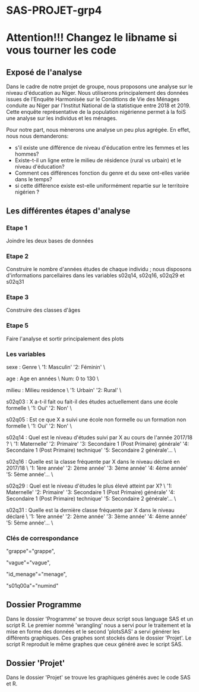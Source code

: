 # SAS-PROJET-grp4

# Attention!!! Changez le libname si vous tourner les code

## Exposé de l'analyse

Dans le cadre de notre projet de groupe, nous proposons une analyse sur le niveau d'éducation au Niger.
Nous utiliserons principalement des données issues de l'Enquête Harmonisée sur le Conditions de Vie des 
Ménages conduite au Niger par l'Institut National de la statistique entre 2018 et 2019.
Cette enquête représentative de la population nigérienne permet à la foiS une analyse sur les individus et les ménages. 

Pour notre part, nous mènerons une analyse un peu plus agrégée. En effet, nous nous demanderons:
* s'il existe une différence de niveau d'éducation entre les femmes et les hommes?
* Existe-t-il un ligne entre le milieu de résidence (rural vs urbain) et le niveau d'éducation?
* Comment ces différences fonction du genre et du sexe ont-elles variée dans le temps?
* si cette différence existe est-elle uniformément repartie sur le territoire nigérien ?


## Les différentes étapes d'analyse

### Etape 1
Joindre les deux bases de données

### Etape 2 
Construire le nombre d'années études de chaque individu ; nous disposons d'informations parcellaires 
dans les variables s02q14, s02q16, s02q29 et s02q31

### Etape 3
Construire des classes d'âges

### Etape 5
Faire l'analyse et sortir principalement des plots


### Les variables

sexe : Genre  \\ '1: Masculin' '2: Féminin' \\ 

age : Age en années \\ Num: 0 to 130 \\ 

milieu : Milieu residence \\ '1: Urbain' '2: Rural' \\ 

s02q03 : X a-t-il fait ou fait-il des études actuellement dans une école formelle \\ '1: Oui' '2: Non' \\ 

s02q05 : Est ce que X a suivi une école non formelle ou un formation non formelle 
\\ '1: Oui' '2: Non' \\ 

s02q14 : Quel est le niveau d'études suivi par X au cours de l'année 2017/18 ? \\ '1: Maternelle' '2: Primaire' '3: Secondaire 1  (Post Primaire) générale' '4: Secondaire 1  (Post Primaire) technique' '5: Secondaire 2 générale'... \\ 

s02q16 : Quelle est la classe fréquente par X dans le niveau déclaré en 2017/18 \\ '1: 1ère année' '2: 2ème année' '3: 3ème année' '4: 4ème année' '5: 5ème année'... \\ 

s02q29 : Quel est le niveau d'études le plus élevé atteint par X? \\ '1: Maternelle' '2: Primaire' '3: Secondaire 1  (Post Primaire) générale' '4: Secondaire 1  (Post Primaire) technique' '5: Secondaire 2 générale'... \\ 

s02q31 : Quelle est la dernière classe fréquente par X  dans le niveau déclaré \\ '1: 1ère année' '2: 2ème année' '3: 3ème année' '4: 4ème année' '5: 5ème année'... \\ 




### Clés de correspondance 

"grappe"="grappe",

"vague"="vague",

 "id_menage"="menage",
 
 "s01q00a"="numind"


## Dossier Programme

Dans le dossier 'Programme' se trouve deux script sous language SAS et un script R. Le premier nommé 'wrangling' nous a servi pour le traitement et la mise en forme des données et le second 'plotsSAS' a servi générer les différents graphiques. Ces graphes sont stockés dans le dossier 'Projet'. Le script R reproduit le même graphes que ceux généré avec le script SAS.

## Dossier 'Projet'

Dans le dossier 'Projet' se trouve les graphiques générés avec le code SAS et R.
